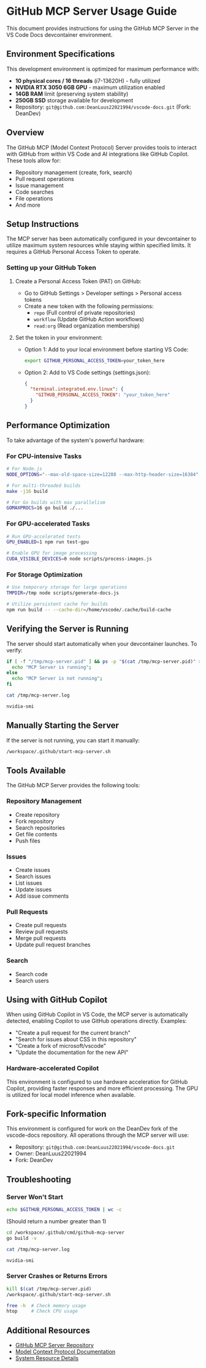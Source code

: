 # GitHub MCP Server Usage Guide

This document provides instructions for using the GitHub MCP Server in the VS Code Docs devcontainer environment.

## Environment Specifications

This development environment is optimized for maximum performance with:

- **10 physical cores / 16 threads** (i7-13620H) - fully utilized
- **NVIDIA RTX 3050 6GB GPU** - maximum utilization enabled
- **14GB RAM** limit (preserving system stability)
- **250GB SSD** storage available for development
- Repository: `git@github.com:DeanLuus22021994/vscode-docs.git` (Fork: DeanDev)

## Overview

The GitHub MCP (Model Context Protocol) Server provides tools to interact with GitHub from within VS Code and AI
integrations like GitHub Copilot. These tools allow for:

- Repository management (create, fork, search)
- Pull request operations
- Issue management
- Code searches
- File operations
- And more

## Setup Instructions

The MCP server has been automatically configured in your devcontainer to utilize maximum system resources while staying
within specified limits. It requires a GitHub Personal Access Token to operate.

### Setting up your GitHub Token

1. Create a Personal Access Token (PAT) on GitHub:
   - Go to GitHub Settings > Developer settings > Personal access tokens
   - Create a new token with the following permissions:
     - `repo` (Full control of private repositories)
     - `workflow` (Update GitHub Action workflows)
     - `read:org` (Read organization membership)

2. Set the token in your environment:
   - Option 1: Add to your local environment before starting VS Code:

     ```bash
     export GITHUB_PERSONAL_ACCESS_TOKEN=your_token_here
     ```

   - Option 2: Add to VS Code settings (settings.json):

     ```json
     {
       "terminal.integrated.env.linux": {
         "GITHUB_PERSONAL_ACCESS_TOKEN": "your_token_here"
       }
     }
     ```

## Performance Optimization

To take advantage of the system's powerful hardware:

### For CPU-intensive Tasks

```bash
# For Node.js
NODE_OPTIONS="--max-old-space-size=12288 --max-http-header-size=16384" npm run build

# For multi-threaded builds
make -j16 build

# For Go builds with max parallelism
GOMAXPROCS=16 go build ./...
```

### For GPU-accelerated Tasks

```bash
# Run GPU-accelerated tests
GPU_ENABLED=1 npm run test-gpu

# Enable GPU for image processing
CUDA_VISIBLE_DEVICES=0 node scripts/process-images.js
```

### For Storage Optimization

```bash
# Use temporary storage for large operations
TMPDIR=/tmp node scripts/generate-docs.js

# Utilize persistent cache for builds
npm run build -- --cache-dir=/home/vscode/.cache/build-cache
```

## Verifying the Server is Running

The server should start automatically when your devcontainer launches. To verify:

```bash
if [ -f "/tmp/mcp-server.pid" ] && ps -p "$(cat /tmp/mcp-server.pid)" > /dev/null; then
  echo "MCP Server is running";
else
  echo "MCP Server is not running";
fi
```

```bash
cat /tmp/mcp-server.log
```

```bash
nvidia-smi
```

## Manually Starting the Server

If the server is not running, you can start it manually:

```bash
/workspace/.github/start-mcp-server.sh
```

## Tools Available

The GitHub MCP Server provides the following tools:

### Repository Management

- Create repository
- Fork repository
- Search repositories
- Get file contents
- Push files

### Issues

- Create issues
- Search issues
- List issues
- Update issues
- Add issue comments

### Pull Requests

- Create pull requests
- Review pull requests
- Merge pull requests
- Update pull request branches

### Search

- Search code
- Search users

## Using with GitHub Copilot

When using GitHub Copilot in VS Code, the MCP server is automatically detected, enabling Copilot to use GitHub
operations directly. Examples:

- "Create a pull request for the current branch"
- "Search for issues about CSS in this repository"
- "Create a fork of microsoft/vscode"
- "Update the documentation for the new API"

### Hardware-accelerated Copilot

This environment is configured to use hardware acceleration for GitHub Copilot, providing faster responses and more
efficient processing. The GPU is utilized for local model inference when available.

## Fork-specific Information

This environment is configured for work on the DeanDev fork of the vscode-docs repository. All operations through
the MCP server will use:

- Repository: `git@github.com:DeanLuus22021994/vscode-docs.git`
- Owner: DeanLuus22021994
- Fork: DeanDev

## Troubleshooting

### Server Won't Start

```bash
echo $GITHUB_PERSONAL_ACCESS_TOKEN | wc -c
```
(Should return a number greater than 1)

```bash
cd /workspace/.github/cmd/github-mcp-server
go build -v
```

```bash
cat /tmp/mcp-server.log
```

```bash
nvidia-smi
```

### Server Crashes or Returns Errors

```bash
kill $(cat /tmp/mcp-server.pid)
/workspace/.github/start-mcp-server.sh
```

```bash
free -h  # Check memory usage
htop     # Check CPU usage
```

## Additional Resources

- [GitHub MCP Server Repository](https://github.com/github/github-mcp-server)
- [Model Context Protocol Documentation](https://containers.dev)
- [System Resource Details](./RESOURCES.md)